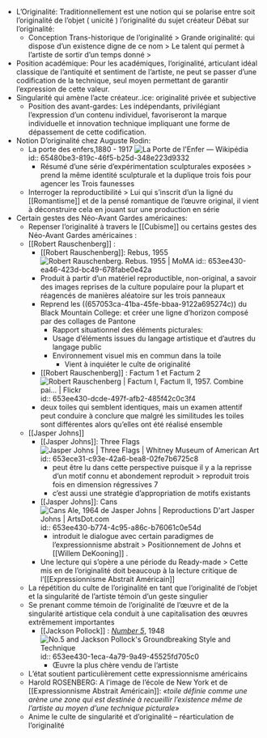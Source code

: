 - L’Originalité: Traditionnellement est une notion qui se polarise entre soit l’originalité de l’objet ( unicité ) l’originalité du sujet créateur 
  Débat sur l’originalité:
	- Conception Trans-historique de l’originalité > Grande originalité: qui dispose d’un existence digne de ce nom > Le talent qui permet à l’artiste de sortir d’un temps donné >
- Position académique: Pour les académiques, l’originalité, articulant idéal classique de l’antiquité et sentiment de l’artiste, ne peut se passer d’une codification de la technique, seul moyen permettant de garantir l’expression de cette valeur.
- Singularité qui amène l’acte créateur..ice: originalité privée et subjective
	- Position des avant-gardes: Les indépendants, privilégiant l’expression d’un contenu individuel, favoriseront la marque individuelle et innovation technique impliquant une forme de dépassement de cette codification.
- Notion D’originalité chez Auguste Rodin:
	- La porte des enfers,1880 - 1917 ![La Porte de l'Enfer — Wikipédia](https://upload.wikimedia.org/wikipedia/commons/c/c1/La_puerta_del_Infierno_.jpg)
	  id:: 65480be3-819c-46f5-b25d-348e223d9332
		- Résumé d’une série d’expérimentation sculpturales exposées > prend la même identité sculpturale et la duplique trois fois pour agencer les Trois faunesses
	- Interroger la reproductibilité > Lui qui s’inscrit d’un la ligné du [[Romantisme]] et de la pensé romantique de l’œuvre original, il vient à déconstruire cela en jouant sur une production en série
- Certain gestes des Néo-Avant Gardes américaines:
	- Repenser l’originalité à travers le [[Cubisme]] ou certains gestes des Néo-Avant Gardes américaines :
	- [[Robert Rauschenberg]] :
		- [[Robert Rauschenberg]]: Rebus, 1955 ![Robert Rauschenberg. Rebus. 1955 | MoMA](https://www.moma.org/media/W1siZiIsIjM3NTAwNCJdLFsicCIsImNvbnZlcnQiLCItcXVhbGl0eSA5MCAtcmVzaXplIDIwMDB4MTQ0MFx1MDAzZSJdXQ.jpg?sha=17d483a7ea7be817)
		  id:: 653ee430-ea46-423d-bc49-678fabe0e42a
		- Produit à partir d’un matériel reproductible, non-original, a savoir des images reprises de la culture populaire pour la plupart et réagencés de manières aléatoire sur les trois panneaux
		- Reprend les ((657053ca-41ba-45fe-bbaa-9122a695274c)) du Black Mountain College: et créer une ligne d’horizon composé par des collages de Pantone
			- Rapport situationnel des éléments picturales:
			- Usage d’éléments issues du langage artistique et d’autres du langage public
			- Environnement visuel mis en commun dans la toile
				- Vient à inquiéter le culte de originalité
		- [[Robert Rauschenberg]] : Factum 1 et Factum 2 ![Robert Rauschenberg | Factum I, Factum II, 1957. Combine pai… | Flickr](https://live.staticflickr.com/8531/8585341048_5156e31934_b.jpg)
		  id:: 653ee430-dcde-497f-afb2-485f42c0c3f4
		- deux toiles qui semblent identiques, mais un examen attentif peut conduire à conclure que malgré les similitudes les toiles sont différentes alors qu’elles ont été réalisé ensemble
	- [[Jasper Johns]]
		- [[Jasper Johns]]: Three Flags ![Jasper Johns | Three Flags | Whitney Museum of American Art](https://whitneymedia.org/assets/artwork/1060/80_32_cropped.jpeg)
		  id:: 653ece31-c93e-42a6-bea8-02fe7b6725c8
			- peut être lu dans cette perspective puisque il y a la reprisse d’un motif connu et abondement reproduit > reproduit trois fois en dimension régressives 7
			- c’est aussi une stratégie d’appropriation de motifs existants
		- [[Jasper Johns]]: Cans ![Cans Ale, 1964 de Jasper Johns | Reproductions D'art Jasper Johns |  ArtsDot.com](https://artsdot.com/ADC/Art-ImgScreen-4.nsf/O/A-8XYBJG/$FILE/Jasper_johns-ale_cans.Jpg)
		  id:: 653ee430-b774-4c95-a86c-b76061c0e54d
			- introduit le dialogue avec certain paradigmes de l’expressionnisme abstrait > Positionnement de Johns et [[Willem DeKooning]] .
		- Une lecture qui s’opère a une période du Ready-made > Cette mis en de l’originalité doit beaucoup à la lecture critique de l’[[Expressionnisme Abstrait Américain]]
	- La répétition du culte de l’originalité en tant que l’originalité de l’objet et la singularité de l’artiste témoin d’un geste singulier
	- Se prenant comme témoin de l’originalité de l’œuvre et de la singularité artistique cela conduit à une capitalisation des œuvres extrêmement importantes
		- [[Jackson Pollock]] : [*Number 5*](https://en.wikipedia.org/wiki/No._5,_1948), 1948 ![No.5 and Jackson Pollock's Groundbreaking Style and Technique](https://www.singulart.com/blog/wp-content/uploads/2019/08/number-5.jpg)
		  id:: 653ee430-1eca-4a79-9a49-45525fd705c0
			- Œuvre la plus chère vendu de l’artiste
	- L’état soutient particulièrement cette expressionnisme américains
	- Harold ROSENBERG:  A l’image de l’école de New York et de [[Expressionnisme Abstrait Américain]]: 
	  *«toile définie comme une arène une zone qui est destinée à recueillir l’existence même de l’artiste au moyen d’une technique picturale»*
	- Anime le culte de singularité et d’originalité – réarticulation de l’originalité